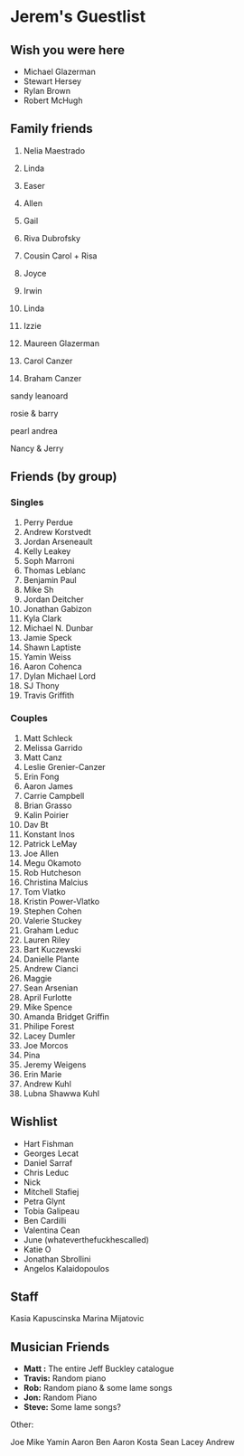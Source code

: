 # Jerem's Guestlist

## Wish you were here

- Michael Glazerman
- Stewart Hersey
- Rylan Brown
- Robert McHugh

## Family friends

1. Nelia Maestrado
1. Linda
1. Easer
1. Allen
1. Gail
1. Riva Dubrofsky
1. Cousin Carol + Risa
1. Joyce
1. Irwin

1. Linda
1. Izzie
1. Maureen Glazerman
1. Carol Canzer
1. Braham Canzer


sandy
leanoard

rosie & barry

pearl
andrea

Nancy & Jerry

## Friends (by group)

### Singles

1. Perry Perdue
1. Andrew Korstvedt
1. Jordan Arseneault
1. Kelly Leakey
1. Soph Marroni
1. Thomas Leblanc
1. Benjamin Paul
1. Mike Sh
1. Jordan Deitcher
1. Jonathan Gabizon
1. Kyla Clark
1. Michael N. Dunbar
1. Jamie Speck
1. Shawn Laptiste
1. Yamin Weiss
1. Aaron Cohenca
1. Dylan Michael Lord
1. SJ Thony
1. Travis Griffith

### Couples

1. Matt Schleck
1. Melissa Garrido
1. Matt Canz
1. Leslie Grenier-Canzer
1. Erin Fong
1. Aaron James
1. Carrie Campbell
1. Brian Grasso
1. Kalin Poirier
1. Dav Bt
1. Konstant Inos
1. Patrick LeMay
1. Joe Allen
1. Megu Okamoto
1. Rob Hutcheson
1. Christina Malcius
1. Tom Vlatko
1. Kristin Power-Vlatko
1. Stephen Cohen
1. Valerie Stuckey
1. Graham Leduc
1. Lauren Riley
1. Bart Kuczewski
1. Danielle Plante
1. Andrew Cianci
1. Maggie
1. Sean Arsenian
1. April Furlotte
1. Mike Spence
1. Amanda Bridget Griffin
1. Philipe Forest
1. Lacey Dumler
1. Joe Morcos
1. Pina
1. Jeremy Weigens
1. Erin Marie
1. Andrew Kuhl
1. Lubna Shawwa Kuhl

## Wishlist

- Hart Fishman
- Georges Lecat
- Daniel Sarraf
- Chris Leduc
- Nick
- Mitchell Stafiej
- Petra Glynt
- Tobia Galipeau
- Ben Cardilli
- Valentina Cean
- June (whateverthefuckhescalled)
- Katie O
- Jonathan Sbrollini
- Angelos Kalaidopoulos

## Staff

Kasia Kapuscinska
Marina Mijatovic

## Musician Friends

- **Matt :** The entire Jeff Buckley catalogue
- **Travis:** Random piano
- **Rob:** Random piano & some lame songs
- **Jon:** Random Piano
- **Steve:** Some lame songs?

Other:

Joe
Mike
Yamin
Aaron
Ben
Aaron
Kosta
Sean
Lacey
Andrew
